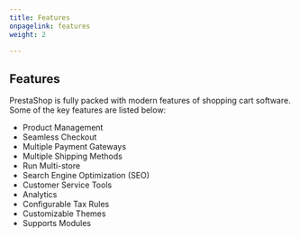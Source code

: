 ```yaml
---
title: Features
onpagelink: features
weight: 2

---
```


Features
--------

PrestaShop is fully packed with modern features of shopping cart software. Some of the key features are listed below:

- Product Management
- Seamless Checkout
- Multiple Payment Gateways
- Multiple Shipping Methods
- Run Multi-store
- Search Engine Optimization (SEO)
- Customer Service Tools
- Analytics
- Configurable Tax Rules
- Customizable Themes
- Supports Modules
 